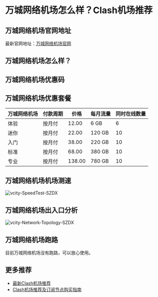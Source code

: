 # 万城网络机场怎么样？Clash机场推荐

## 万城网络机场官网地址
最新官网地址：[万城网络机场官网](https://cf.affxc.com/vcity/)

## 万城网络机场怎么样？


## 万城网络机场优惠码


## 万城网络机场优惠套餐

| 万城网络机场 | 付款周期 | 价格     | 每月流量   | 同时在线数量 |
|------|------|--------|--------|--------|
| 体验   | 按月付  | 12.00  | 6 GB   | 6      |
| 迷你   | 按月付  | 22.00  | 120 GB | 10     |
| 入门   | 按月付  | 38.00  | 220 GB | 10     |
| 标准   | 按月付  | 68.00  | 380 GB | 10     |
| 专业   | 按月付  | 138.00 | 780 GB | 10     |

## 万城网络机场机场测速

![vcity-SpeedTest-SZDX](https://github.com/clashfan/vcity/assets/156937986/266d02b1-400b-4aba-8d4c-16066aae9d45)

## 万城网络机场出入口分析

![vcity-Network-Topology-SZDX](https://github.com/clashfan/vcity/assets/156937986/512bd40f-67b4-4a92-bc1f-cf3fdd5e7ef7)

## 万城网络机场跑路
目前万城网络机场没有跑路，可以放心使用。

## 更多推荐
 - [最新Clash机场推荐](https://github.com/clashfan/jichangtuijian)
 - [Clash机场推荐及订阅节点购买指南](https://clashfan.com/?utm_source=github&utm_medium=clashfan-details)
